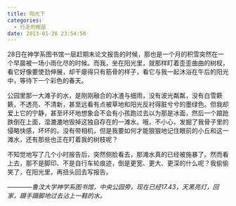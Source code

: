 ```yaml
---
title: 阳光下
categories:
  - 行走的樹苗
date: 2013-01-28 23:54:50
---
```


28日在神学系图书馆一层赶期末论文报告的时候，那也是一个月的积雪突然在一个早晨被一场小雨化尽的时候。而我，坐在阳光里，就那样盯着歪歪曲曲的树杈，看它好像要使劲伸展，却干瘪得只有筋骨的样子，看它与我一起沐浴在午后的阳光中，等待下一个彩色的春天。

公园里那一大滩子的水，是刚刚融合的冰渣与细雨，没有波光粼粼，没有白雪簌簌，不透亮、不清新，甚至远看有点被草地和阳光反衬得脏兮兮的墨绿色。但我却爱上它的宁静，甚至坏坏地想象会不会有小孩跑过去以为那是冰面，然后一个踉跄跌倒在上面，湿漉漉地毁掉这独自存在的一滩水。哦，不小心，发掘了我骨子里的侵略快感，坏坏的。没有带相机，但是我要如何才能狠狠地记住眼前的小丘和这一滩水，还有那些也正在盯着我的树枝呢？

不知觉地写了几个小时报告后，突然侧脸看去，那滩水真的已经被施暴了。然而看上去，那不是脚印、不是自行车轮痕迹，倒是更宽、更大、更深的什么呢？我偷偷笑了，在阳光里，再扭头回去写报告。

*————鲁汶大学神学系图书馆，中央公园旁，现在已经17.43，天黑亮灯，回家，蹑手蹑脚地过去沾上一鞋的水。*